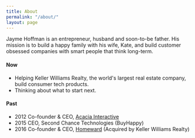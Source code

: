 ```yaml
---
title: About
permalink: "/about/"
layout: page
---
```


Jayme Hoffman is an entrepreneur, husband and soon-to-be father. His mission is to build a happy family with his wife, Kate, and build customer obsessed companies with smart people that think long-term.

#### Now
* Helping Keller Williams Realty, the world's largest real estate company, build consumer tech products.
* Thinking about what to start next.


#### Past
* 2012 Co-founder & CEO, [Acacia Interactive](https://angel.co/acacia)
* 2015 CEO, Second Chance Technologies (BuyHappy)
* 2016 Co-founder & CEO, [Homeward](https://homeward.io/) (Acquired by Keller Williams Realty)
